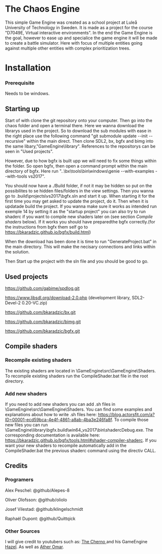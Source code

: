 # The Chaos Engine
 
This simple Game Engine was created as a school project at Luleå University of Technology in Sweden. It is made as a project for the course "D7049E, Virtual interactive environments".
In the end the Game Engine is the goal, however to ease up and specialice the game engine it will be made to create a battle simulator. Here with focus of multiple entities going against multiple other entities with complex prioritization trees. <br>

# Installation
 
### Prerequisite

Needs to be windows.
 
## Starting up
Start of with clone the git repository onto your computer. Then go into the chaos folder and open a terminal there. Here we wanna download the librarys used in the project. So to download the sub modules with ease in the right place use the following command "git submodule update --init --recursive" within the main direct. Then clone SDL2, bx, bgfx and bimg into the same libary,"GameEngine\library". References to the repositorys can be seen in "Used projects".

However, due to how bgfx is built upp we will need to fix some things within the folder. So open bgfx, then open a command prompt within the main directory of bgfx. Here run "..\bx\tools\bin\windows\genie --with-examples --with-tools vs2017".

You should now have a ./Build folder, if not it may be hidden so put on the possibilites to se hidden files/folders in the view settings. Then you wanna go to .build\projects\vs2017\bgfx.sln and start it up. When starting it for the first time you may get asked to update the project, do it. Then when it is updatade build the project. If you wanna make sure it works as intended run exemple 14 by setting it as the "startup project" you can also try to run shaderc if you want to compile new shaders later on (see section _Compile shaders_ below). If it works you should have preparedthe bgfx correctly.(for the instructions from bgfx them self go to https://bkaradzic.github.io/bgfx/build.html)

When the download has been done it is time to run "GenerateProject.bat" in the main directory. This will make the necisary connections and links within the solution.

Then Start up the project with the sln file and you should be good to go.
 
## Used projects
https://github.com/gabime/spdlog.git

https://www.libsdl.org/download-2.0.php (development library, SDL2-Devel-2 0.20-VC.zip)

https://github.com/bkaradzic/bx.git

https://github.com/bkaradzic/bimg.git

https://github.com/bkaradzic/bgfx.git

## Compile shaders

### Recompile existing shaders
The existing shaders are located in \GameEngine\src\GameEngine\Shaders. To recompile existing shaders run the CompileShader.bat file in the root directory.

### Add new shaders
If you need to add new shaders you can add .sh files in \GameEngine\src\GameEngine\Shaders. You can find some examples and explanations about how to write .sh files here: https://blog.actorsfit.com/a?ID=00001-ecd59bca-4e4f-4861-a8ab-4ba3e246fa8f.
To compile those new files you can run \GameEngine\library\bgfx\.build\win64_vs2017\bin\shadercDebug.exe. The corresponding documentation is available here: https://bkaradzic.github.io/bgfx/tools.html#shader-compiler-shaderc.
If you want your new shaders to recompile automatically add in the CompileShader.bat the previous shaderc command using the directiv CALL. 

## Credits
 
### Programers
 
Alex Peschel: @github/Alepes-8
 
Oliver Olofsson: @github/oliolo
 
Josef Vilestad: @github/klingelschmidt
 
Raphaël Dupont: @github/Quittqick
 
### Other Sources
 
I will give credit to youtubers such as: [ The Cherno ](https://www.youtube.com/channel/UCQ-W1KE9EYfdxhL6S4twUNw) and his GameEngine [Hazel](https://github.com/TheCherno/Hazel). As well as [Ather Omar](https://www.youtube.com/channel/UCCKlrE0p4IZxqBpq98KFBmw).
